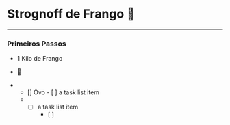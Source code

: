 # Strognoff de Frango :chicken:

***

### **Primeiros Passos**

- 1 Kilo de Frango

- :cactus:

- - [] Ovo - [ ] a task list item
  - - [ ] a task list item
      - [ ] 

  


